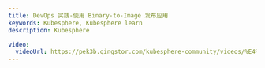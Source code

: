 ```yaml
---
title: DevOps 实践-使用 Binary-to-Image 发布应用
keywords: Kubesphere, Kubesphere learn
description: Kubesphere

video: 
  videoUrl: https://pek3b.qingstor.com/kubesphere-community/videos/%E4%BA%91%E5%8E%9F%E7%94%9F%E5%AE%9E%E6%88%98/%E7%AC%AC%E4%BA%8C%E6%9C%9F/17%E3%80%81DevOps%20%E5%AE%9E%E8%B7%B5-%E4%BD%BF%E7%94%A8%20Binary-to-Image%20%E5%8F%91%E5%B8%83%E5%BA%94%E7%94%A8.mp4
---
```


